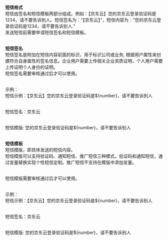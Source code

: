 **短信格式**<br>
短信由签名和短信模板两部分组成。例如：【京东云】您的京东云登录验证码是1234，请不要告诉别人。短信签名为：“【京东云】”，短信内容为：“您的京东云登录验证码是1234，请不要告诉别人.”<br>
发送短信前需要申请短信签名和短信模板。<br><br>

**短信签名**<br>
短信签名是附加在短信内容前面的标识，用于标识公司或业务, 根据用户属性来创建符合自身属性的签名信息。企业用户需要上传相关企业资质证明，个人用户需要上传证明个人身份的证明。<br>
短信签名需要审核通过后才可以使用。<br><br>

示例：<br>
短信示例：【京东云】您的京东云登录验证码是${number}，请不要告诉别人<br><br>

短信签名：京东云<br><br>

短信模版: 您的京东云登录验证码是${number}，请不要告诉别人<br><br>

**短信模板**<br>
短信模版，即具体发送的短信内容。<br>
短信模版可以支持验证码、通知短信、推广短信三种模式。验证码和通知短信，通过变量替换实现个性短信定制。推广短信不支持在模版中添加变量。<br><br>

短信模版需要审核通过后才可以使用。<br><br>

示例：<br>
短信示例：【京东云】您的京东云登录验证码是${number}，请不要告诉别人<br><br>

短信签名：京东云<br><br>

短信模版: 您的京东云登录验证码是${number}，请不要告诉别人

